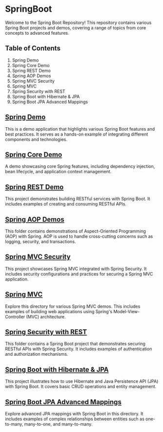 # SpringBoot

Welcome to the Spring Boot Repository! This repository contains various Spring Boot projects and demos, covering a range of topics from core concepts to advanced features.

## Table of Contents
1. Spring Demo
2. Spring Core Demo
3. Spring REST Demo
4. Spring AOP Demos
5. Spring MVC Security
6. Spring MVC
7. Spring Security with REST
8. Spring Boot with Hibernate & JPA
9. Spring Boot JPA Advanced Mappings

## [Spring Demo](https://github.com/Viswa-Sai-Reddy/SpringBoot/tree/main/SpringDemo)
This is a demo application that highlights various Spring Boot features and best practices. It serves as a hands-on example of integrating different components and technologies.

## [Spring Core Demo](https://github.com/Viswa-Sai-Reddy/SpringBoot/tree/main/SpringCore-Demo)
A demo showcasing core Spring features, including dependency injection, bean lifecycle, and application context management.

## [Spring REST Demo](https://github.com/Viswa-Sai-Reddy/SpringBoot/tree/main/SpringRestDemo)
This project demonstrates building RESTful services with Spring Boot. It includes examples of creating and consuming RESTful APIs.

## [Spring AOP Demos](https://github.com/Viswa-Sai-Reddy/SpringBoot/tree/main/Spring-AOP-Demos)
This folder contains demonstrations of Aspect-Oriented Programming (AOP) with Spring. AOP is used to handle cross-cutting concerns such as logging, security, and transactions.

## [Spring MVC Security](https://github.com/Viswa-Sai-Reddy/SpringBoot/tree/main/Spring-MVC-Security)
This project showcases Spring MVC integrated with Spring Security. It includes security configurations and practices for securing a Spring MVC application.

## [Spring MVC](https://github.com/Viswa-Sai-Reddy/SpringBoot/tree/main/Spring-MVC)
Explore this directory for various Spring MVC demos. This includes examples of building web applications using Spring's Model-View-Controller (MVC) architecture.

## [Spring Security with REST](https://github.com/Viswa-Sai-Reddy/SpringBoot/tree/main/Spring-Security)
This folder contains a Spring Boot project that demonstrates securing RESTful APIs with Spring Security. It includes examples of authentication and authorization mechanisms.

## [Spring Boot with Hibernate & JPA](https://github.com/Viswa-Sai-Reddy/SpringBoot/tree/main/SpringBoot-Hibernate-JPA)
This project illustrates how to use Hibernate and Java Persistence API (JPA) with Spring Boot. It covers basic CRUD operations and entity management.

## [Spring Boot JPA Advanced Mappings](https://github.com/Viswa-Sai-Reddy/SpringBoot/tree/main/SpringBoot-JPA-Advanced-Mappings)
Explore advanced JPA mappings with Spring Boot in this directory. It includes examples of complex relationships between entities such as one-to-many, many-to-one, and many-to-many.
